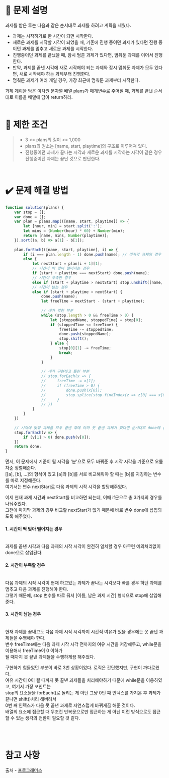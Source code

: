 # 📝 문제 설명
과제를 받은 루는 다음과 같은 순서대로 과제를 하려고 계획을 세웠다.
* 과제는 시작하기로 한 시간이 되면 시작한다.
* 새로운 과제를 시작할 시각이 되었을 때, 기존에 진행 중이던 과제가 있다면 진행 중이던 과제를 멈추고 새로운 과제를 시작한다.
* 진행중이던 과제를 끝냈을 때, 잠시 멈춘 과제가 있다면, 멈춰둔 과제를 이어서 진행한다.
* 만약, 과제를 끝낸 시각에 새로 시작해야 되는 과제와 잠시 멈춰둔 과제가 모두 있다면, 새로 시작해야 하는 과제부터 진행한다.
* 멈춰둔 과제가 여러 개일 경우, 가장 최근에 멈춰둔 과제부터 시작한다.

과제 계획을 담은 이차원 문자열 배열 plans가 매개변수로 주어질 때, 과제를 끝낸 순서대로 이름을 배열에 담아 return하라.
<br/><br/>

# 📌 제한 조건
>* 3 <= plans의 길이 <= 1,000
>* plans의 원소는 [name, start, playtime]의 구조로 이루어져 있다.
>* 진행중이던 과제가 끝나는 시각과 새로운 과제를 시작하는 시각이 같은 경우 진행중이던 과제는 끝난 것으로 판단한다.
<br/>

# ✔️ 문제 해결 방법
```Javascript
function solution(plans) {
    var stop = [];
    var done = [];
    var plan = plans.map(([name, start, playtime]) => {
        let [hour, min] = start.split(':');
        let mins = (Number(hour) * 60) + Number(min);
        return [name, mins, Number(playtime)];
    }).sort((a, b) => a[1] - b[1]);
    
    plan.forEach(([name, start, playtime], i) => {
        if (i === plan.length - 1) done.push(name); // 마지막 과제의 경우 다음 과제가 없기 때문에 프리패스
        else {
            let nextStart = plan[i + 1][1];
            // 시간이 딱 맞아 떨어지는 경우
            if (start + playtime === nextStart) done.push(name);
            // 시간이 부족한 경우
            else if (start + playtime > nextStart) stop.unshift([name, (playtime - (nextStart - start))]);
            // 시간이 남는 경우
            else if (start + playtime < nextStart) {
                done.push(name);
                let freeTime = nextStart - (start + playtime);
                
                // 내가 막힌 부분
                while (stop.length > 0 && freeTime > 0) {
                    let [stoppedName, stoppedTime] = stop[0];
                    if (stoppedTime <= freeTime) {
                        freeTime -= stoppedTime;
                        done.push(stoppedName);
                        stop.shift();
                    } else {
                        stop[0][1] -= freeTime;
                        break;
                    }
                }
                
                // 내가 구현하고 틀린 부분
                // stop.forEach(x => {
                //     freeTime -= x[1];
                //     if (freeTime > 0) {
                //         done.push(x[0]);
                //         stop.splice(stop.findIndex(z => z[0] === x[0]), 1);
                //     }
                // })
            }
        }
    })
    
    // 시각에 맞춰 과제를 모두 끝낸 후에 아까 못 끝낸 과제가 있다면 순서대로 done에 삽입
    stop.forEach(v => {
        if (v[1] > 0) done.push(v[0]);
    })
    return done;
}
```
먼저, 이 문제에서 기준이 될 시각을 '분'으로 모두 바꿔준 후 시작 시각을 기준으로 오름차순 정렬해준다.
<br/>[[a], [b], ...]의 형식이 있고 [a]와 [b]를 서로 비교해줘야 할 때는 [b]를 지칭하는 변수를 따로 지정해준다.
<br/>여기서는 변수 nextStart로 다음 과제의 시작 시각을 할당해주었다.

이제 현재 과제 시간과 nextStart를 비교하면 되는데, 이때 if문으로 총 3가지의 경우를 나눠주었다.
<br/>그전에 마지막 과제의 경우 비교할 nextStart가 없기 때문에 바로 변수 done에 삽입되도록 해주었다.

#### 1. 시간이 딱 맞아 떨어지는 경우
<br/>과제를 끝낸 시각과 다음 과제의 시작 시각이 완전히 일치할 경우 아무런 예외처리없이 done으로 삽입된다.

#### 2. 시간이 부족할 경우
<br/>다음 과제의 시작 시각이 현재 하고있는 과제가 끝나는 시각보다 빠를 경우 하던 과제를 멈추고 다음 과제를 진행해야 한다.
<br/>그렇기 때문에, stop 변수를 따로 둬서 [이름, 남은 과제 시간] 형식으로 stop에 삽입해준다.

#### 3. 시간이 남는 경우
<br/>현재 과제를 끝내고도 다음 과제 시작 시각까지 시간적 여유가 있을 경우에는 못 끝낸 과제들을 수행해야 한다.
<br/>변수 freeTime에는 다음 과제 시작 시각 전까지의 여유 시간을 저장해두고, while문을 이용해서 freeTime이 0 이하가
<br/>될 때까지 못 끝낸 과제들을 수행하게끔 해주었다.

구현하기 힘들었던 부분이 바로 3번 상황이었다. 로직은 간단했지만, 구현이 까다로웠다.
<br/>여유 시간이 0이 될 때까지 못 끝낸 과제들을 처리해야하기 때문에 while문을 이용하였고, 여기서 가장 포인트는
<br/>stop의 요소들을 forEach()로 돌리는 게 아닌 그냥 0번 째 인덱스를 가져온 후 과제가 끝나면 shift()처리 해버려서
<br/>0번 째 인덱스가 다음 못 끝낸 과제로 자연스럽게 바뀌게끔 해준 것이다.
<br/>배열의 요소에 접근할 때 무조건 반복문으로만 접근하는 게 아닌 이런 방식으로도 접근할 수 있는 생각의 전환이 필요할 것 같다.

<br/><br/>

# 참고 사항
출처 - [프로그래머스](https://school.programmers.co.kr/learn/courses/30/lessons/176962)